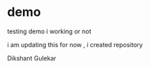 # demo
testing demo i working or not 

i am updating this for now , i created repository

Dikshant Gulekar
